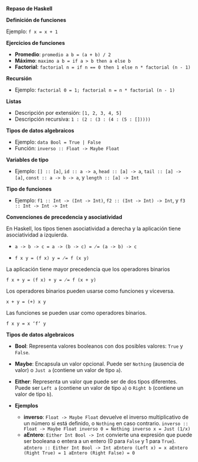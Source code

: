 **Repaso de Haskell**

**Definición de funciones**

Ejemplo: `f x = x + 1`

**Ejercicios de funciones**
   - **Promedio**: `promedio a b = (a + b) / 2`
   - **Máximo**: `maximo a b = if a > b then a else b`
   - **Factorial**: `factorial n = if n == 0 then 1 else n * factorial (n - 1)`

**Recursión**
   - Ejemplo: `factorial 0 = 1; factorial n = n * factorial (n - 1)`

**Listas**
   - Descripción por extensión: `[1, 2, 3, 4, 5]`
   - Descripción recursiva: `1 : (2 : (3 : (4 : (5 : []))))`

**Tipos de datos algebraicos**
   - Ejemplo: `data Bool = True | False`
   - Función: `inverso :: Float -> Maybe Float`

**Variables de tipo**

   - Ejemplo: `[] :: [a]`, `id :: a -> a`, `head :: [a] -> a`, `tail :: [a] -> [a]`, `const :: a -> b -> a`, y `length :: [a] -> Int`

**Tipo de funciones**

   - Ejemplo: `f1 :: Int -> (Int -> Int)`, `f2 :: (Int -> Int) -> Int`, y `f3 :: Int -> Int -> Int`

**Convenciones de precedencia y asociatividad**

En Haskell, los tipos tienen asociatividad a derecha y la aplicación tiene asociatividad a izquierda. 

   - `a -> b -> c = a -> (b -> c) = ̸= (a -> b) -> c`

   - `f x y = (f x) y = ̸= f (x y)`

La aplicación tiene mayor precedencia que los operadores binarios

   `f x + y = (f x) + y = ̸= f (x + y)`

Los operadores binarios pueden usarse como funciones y viceversa.

   `x + y = (+) x y`

Las funciones se pueden usar como operadores binarios.

   `f x y = x ‘f‘ y`

**Tipos de datos algebraicos**

   - **Bool**: Representa valores booleanos con dos posibles valores: `True` y `False`.
   - **Maybe**: Encapsula un valor opcional. Puede ser `Nothing` (ausencia de valor) o `Just a` (contiene un valor de tipo `a`).
   - **Either**: Representa un valor que puede ser de dos tipos diferentes. Puede ser `Left a` (contiene un valor de tipo `a`) o `Right b` (contiene un valor de tipo `b`).

   - **Ejemplos**
     - **inverso**: `Float -> Maybe Float` devuelve el inverso multiplicativo de un número si está definido, o `Nothing` en caso contrario.
         `
            inverso :: Float -> Maybe Float
            inverso 0 = Nothing
            inverso x = Just (1/x)
         `
     - **aEntero**: `Either Int Bool -> Int` convierte una expresión que puede ser booleana o entera a un entero (0 para `False` y 1 para `True`).
         `
            aEntero :: Either Int Bool -> Int
            aEntero (Left x) = x
            aEntero (Right True) = 1
            aEntero (Right False) = 0
         `
